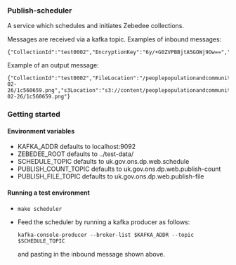 ### Publish-scheduler

A service which schedules and initiates Zebedee collections.

Messages are received via a kafka topic. Examples of inbound messages:
```
{"CollectionId":"test0002","EncryptionKey":"6y/+G0ZVPBBjtA5GOWj9Ow==","ScheduleTime":"1234567890"}
```

Example of an output message:
```
{"CollectionId":"test0002","FileLocation":"/peoplepopulationandcommunity/2015-02-26/1c560659.png","s3Location":"s3://content/peoplepopulationandcommunity/2015-02-26/1c560659.png"}
```

### Getting started

#### Environment variables

* KAFKA_ADDR defaults to localhost:9092
* ZEBEDEE_ROOT defaults to ../test-data/
* SCHEDULE_TOPIC defaults to uk.gov.ons.dp.web.schedule
* PUBLISH_COUNT_TOPIC defaults to uk.gov.ons.dp.web.publish-count
* PUBLISH_FILE_TOPIC defaults to uk.gov.ons.dp.web.publish-file

#### Running a test environment

* `make scheduler`
* Feed the scheduler by running a kafka producer as follows:

  ```
  kafka-console-producer --broker-list $KAFKA_ADDR --topic $SCHEDULE_TOPIC
  ```

  and pasting in the inbound message shown above.
